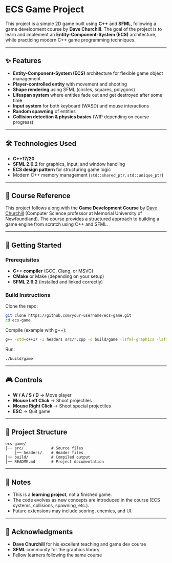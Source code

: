 # ECS Game Project

This project is a simple 2D game built using **C++** and **SFML**, following a game development course by **Dave Churchill**.
The goal of the project is to learn and implement an **Entity-Component-System (ECS)** architecture, while practicing modern C++ game programming techniques.

---

## ✨ Features

- **Entity-Component-System (ECS)** architecture for flexible game object management
- **Player-controlled entity** with movement and shooting
- **Shape rendering** using SFML (circles, squares, polygons)
- **Lifespan system** where entities fade out and get destroyed after some time
- **Input system** for both keyboard (WASD) and mouse interactions
- **Random spawning** of entities
- **Collision detection & physics basics** (WIP depending on course progress)

---

## 🛠️ Technologies Used

- **C++17/20**
- **SFML 2.6.2** for graphics, input, and window handling
- **ECS design pattern** for structuring game logic
- Modern C++ memory management (`std::shared_ptr`, `std::unique_ptr`)

---

## 📖 Course Reference

This project follows along with the **Game Development Course** by [Dave Churchill](https://davechurchill.github.io/) (Computer Science professor at Memorial University of Newfoundland).
The course provides a structured approach to building a game engine from scratch using C++ and SFML.

---

## 🚀 Getting Started

### Prerequisites

- **C++ compiler** (GCC, Clang, or MSVC)
- **CMake** or Make (depending on your setup)
- **SFML 2.6.2** (installed and linked correctly)

### Build Instructions

Clone the repo:

```bash
git clone https://github.com/your-username/ecs-game.git
cd ecs-game
```

Compile (example with g++):

```bash
g++ -std=c++17 -I headers src/*.cpp -o build/game -lsfml-graphics -lsfml-window -lsfml-system
```

Run:

```bash
./build/game
```

---

## 🎮 Controls

- **W / A / S / D** → Move player
- **Mouse Left Click** → Shoot projectiles
- **Mouse Right Click** → Shoot special projectiles
- **ESC** → Quit game

---

## 📂 Project Structure

```
ecs-game/
│── src/            # Source files
    │── headers/    # Header files
│── build/          # Compiled output
│── README.md       # Project documentation
```

---

## 📌 Notes

- This is a **learning project**, not a finished game.
- The code evolves as new concepts are introduced in the course (ECS systems, collisions, spawning, etc.).
- Future extensions may include scoring, enemies, and UI.

---

## 🙏 Acknowledgments

- **Dave Churchill** for his excellent teaching and game dev course
- **SFML** community for the graphics library
- Fellow learners following the same course
